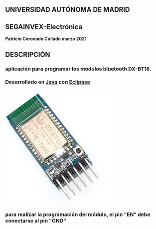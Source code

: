 ## UNIVERSIDAD AUTÓNOMA DE MADRID
## SEGAINVEX-Electrónica
**Patricio Coronado Collado marzo 2021**
## DESCRIPCIÓN
### aplicación para programar los módulos bluetooth DX-BT18.
### Desarrollado en [Java](https://www.java.com/es/) con [Eclipase](https://www.eclipse.org/)
###
![Alt text](https://github.com/PatricioCoronado/programador-DX-BT18/blob/master/DX-BT18.jpg "módulo")
###
### para realizar la programación del módulo, el pin "EN" debe conectarse al pin "GND"


